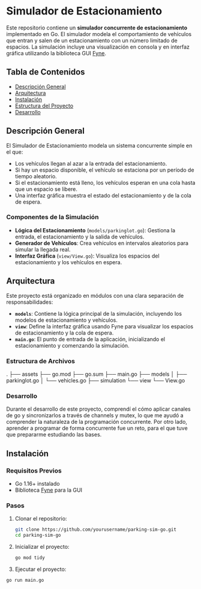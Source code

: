 # Simulador de Estacionamiento

Este repositorio contiene un **simulador concurrente de estacionamiento** implementado en Go. El simulador modela el comportamiento de vehículos que entran y salen de un estacionamiento con un número limitado de espacios. La simulación incluye una visualización en consola y en interfaz gráfica utilizando la biblioteca GUI [Fyne](https://fyne.io/).

## Tabla de Contenidos
- [Descripción General](#descripción-general)
- [Arquitectura](#arquitectura)
- [Instalación](#instalación)
- [Estructura del Proyecto](#estructura-del-proyecto)
- [Desarrollo](#desarrollo)

## Descripción General

El Simulador de Estacionamiento modela un sistema concurrente simple en el que:
- Los vehículos llegan al azar a la entrada del estacionamiento.
- Si hay un espacio disponible, el vehículo se estaciona por un período de tiempo aleatorio.
- Si el estacionamiento está lleno, los vehículos esperan en una cola hasta que un espacio se libere.
- Una interfaz gráfica muestra el estado del estacionamiento y de la cola de espera.

### Componentes de la Simulación
- **Lógica del Estacionamiento** (`models/parkinglot.go`): Gestiona la entrada, el estacionamiento y la salida de vehículos.
- **Generador de Vehículos**: Crea vehículos en intervalos aleatorios para simular la llegada real.
- **Interfaz Gráfica** (`view/View.go`): Visualiza los espacios del estacionamiento y los vehículos en espera.

## Arquitectura

Este proyecto está organizado en módulos con una clara separación de responsabilidades:
- **`models`**: Contiene la lógica principal de la simulación, incluyendo los modelos de estacionamiento y vehículos.
- **`view`**: Define la interfaz gráfica usando Fyne para visualizar los espacios de estacionamiento y la cola de espera.
- **`main.go`**: El punto de entrada de la aplicación, inicializando el estacionamiento y comenzando la simulación.

### Estructura de Archivos

. ├── assets ├── go.mod ├── go.sum ├── main.go ├── models │ ├── parkinglot.go │ └── vehicles.go ├── simulation └── view └── View.go

### Desarrollo

Durante el desarrollo de este proyecto, comprendí el cómo aplicar canales de go y sincronizarlos a través de channels y mutex, 
lo que me ayudó a comprender la naturaleza de la programación concurrente. Por otro lado, aprender a programar de forma concurrente fue
un reto, para el que tuve que prepararme estudiando las bases.

## Instalación

### Requisitos Previos

- Go 1.16+ instalado
- Biblioteca [Fyne](https://fyne.io/) para la GUI

### Pasos

1. Clonar el repositorio:
   ```bash
   git clone https://github.com/yourusername/parking-sim-go.git
   cd parking-sim-go

2. Inicializar el proyecto:
   ```bash
   go mod tidy
3. Ejecutar el proyecto:
  ```
  go run main.go
